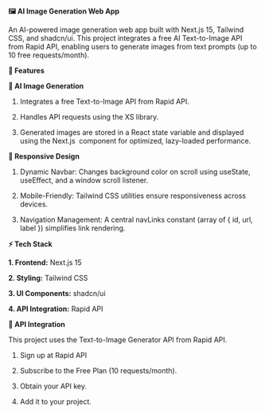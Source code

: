 
**🖼️ AI Image Generation Web App**

An AI-powered image generation web app built with Next.js 15, Tailwind CSS, and shadcn/ui.
This project integrates a free AI Text-to-Image API from Rapid API, enabling users to generate images from text prompts (up to 10 free requests/month).


**🚀 Features**

**🔮 AI Image Generation**

1. Integrates a free Text-to-Image API from Rapid API.

2. Handles API requests using the XS library.

3. Generated images are stored in a React state variable and displayed using the Next.js <Image /> component for optimized, lazy-loaded performance.
   

**🎨 Responsive Design**

1. Dynamic Navbar: Changes background color on scroll using useState, useEffect, and a window scroll listener.

2. Mobile-Friendly: Tailwind CSS utilities ensure responsiveness across devices.

3. Navigation Management: A central navLinks constant (array of { id, url, label }) simplifies link rendering.

**⚡ Tech Stack**

**1. Frontend:** Next.js 15

**2. Styling:** Tailwind CSS

**3. UI Components:** shadcn/ui

**4. API Integration:** Rapid API


**🔗 API Integration**

This project uses the Text-to-Image Generator API from Rapid API.

1. Sign up at Rapid API

2. Subscribe to the Free Plan (10 requests/month).

3. Obtain your API key.

4. Add it to your project.
